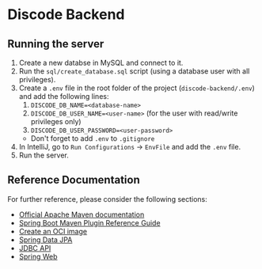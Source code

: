 # Discode Backend

## Running the server
1. Create a new databse in MySQL and connect to it.
2. Run the `sql/create_database.sql` script (using a database user with all privileges).
3. Create a `.env` file in the root folder of the project (`discode-backend/.env`) and add the following lines:
   1. `DISCODE_DB_NAME=<database-name>`
   2. `DISCODE_DB_USER_NAME=<user-name>` (for the user with read/write privileges only)
   3. `DISCODE_DB_USER_PASSWORD=<user-password>`
    * Don't forget to add `.env` to `.gitignore`
4. In IntelliJ, go to `Run Configurations` -> `EnvFile` and add the `.env` file.
5. Run the server.

## Reference Documentation

For further reference, please consider the following sections:

* [Official Apache Maven documentation](https://maven.apache.org/guides/index.html)
* [Spring Boot Maven Plugin Reference Guide](https://docs.spring.io/spring-boot/docs/2.5.6/maven-plugin/reference/html/)
* [Create an OCI image](https://docs.spring.io/spring-boot/docs/2.5.6/maven-plugin/reference/html/#build-image)
* [Spring Data JPA](https://docs.spring.io/spring-boot/docs/2.5.6/reference/htmlsingle/#boot-features-jpa-and-spring-data)
* [JDBC API](https://docs.spring.io/spring-boot/docs/2.5.6/reference/htmlsingle/#boot-features-sql)
* [Spring Web](https://docs.spring.io/spring-boot/docs/2.5.6/reference/htmlsingle/#boot-features-developing-web-applications)
